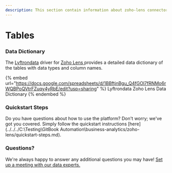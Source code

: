 ```yaml
---
description: This section contain information about zoho-lens connector tables information
---
```


# Tables

### Data Dictionary

The [Lyftrondata](https://www.lyftrondata.com/) driver for [Zoho Lens](None/)[ ](https://www.lyftrondata.com/integration/zoho-lens/)provides a detailed data dictionary of the tables with data types and column names.

{% embed url="https://docs.google.com/spreadsheets/d/1BBftjnBgu_Q4fGOl7fRNMo6rWQBPoQVtrFZuqy4yRbE/edit?usp=sharing" %}
Lyftrondata Zoho Lens Data Dictionary
{% endembed %}

### Quickstart Steps

Do you have questions about how to use the platform? Don't worry; we've got you covered. Simply follow the quickstart instructions [here](../../../C:\Testing\GitBook Automation\business-analytics/zoho-lens/quickstart-steps.md).

### Questions? <a href="#questions" id="questions"></a>

We're always happy to answer any additional questions you may have! [Set up a meeting with our data experts.](https://www.lyftrondata.com/book-a-meeting/)

